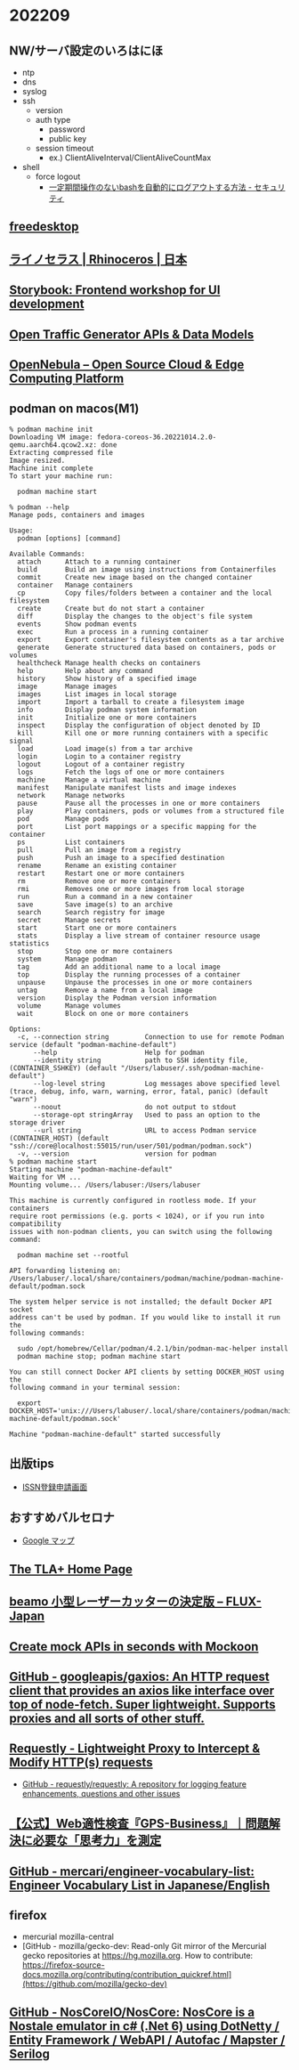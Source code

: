 # 202209

## NW/サーバ設定のいろはにほ
- ntp
- dns
- syslog
- ssh
  - version
  - auth type
    - password
    - public key
  - session timeout
    - ex.) ClientAliveInterval/ClientAliveCountMax
- shell
  - force logout
    - [一定期間操作のないbashを自動的にログアウトする方法 - セキュリティ](https://kaworu.jpn.org/security/%E4%B8%80%E5%AE%9A%E6%9C%9F%E9%96%93%E6%93%8D%E4%BD%9C%E3%81%AE%E3%81%AA%E3%81%84bash%E3%82%92%E8%87%AA%E5%8B%95%E7%9A%84%E3%81%AB%E3%83%AD%E3%82%B0%E3%82%A2%E3%82%A6%E3%83%88%E3%81%99%E3%82%8B%E6%96%B9%E6%B3%95)

## [freedesktop](https://www.freedesktop.org/wiki/)

## [ライノセラス | Rhinoceros | 日本](https://www.rhino3d.co.jp/)

## [Storybook: Frontend workshop for UI development](https://storybook.js.org/)

## [Open Traffic Generator APIs & Data Models](https://otg.dev)

## [OpenNebula – Open Source Cloud & Edge Computing Platform](https://opennebula.io/)

## podman on macos(M1)
```
% podman machine init
Downloading VM image: fedora-coreos-36.20221014.2.0-qemu.aarch64.qcow2.xz: done
Extracting compressed file
Image resized.
Machine init complete
To start your machine run:

  podman machine start

% podman --help
Manage pods, containers and images

Usage:
  podman [options] [command]

Available Commands:
  attach      Attach to a running container
  build       Build an image using instructions from Containerfiles
  commit      Create new image based on the changed container
  container   Manage containers
  cp          Copy files/folders between a container and the local filesystem
  create      Create but do not start a container
  diff        Display the changes to the object's file system
  events      Show podman events
  exec        Run a process in a running container
  export      Export container's filesystem contents as a tar archive
  generate    Generate structured data based on containers, pods or volumes
  healthcheck Manage health checks on containers
  help        Help about any command
  history     Show history of a specified image
  image       Manage images
  images      List images in local storage
  import      Import a tarball to create a filesystem image
  info        Display podman system information
  init        Initialize one or more containers
  inspect     Display the configuration of object denoted by ID
  kill        Kill one or more running containers with a specific signal
  load        Load image(s) from a tar archive
  login       Login to a container registry
  logout      Logout of a container registry
  logs        Fetch the logs of one or more containers
  machine     Manage a virtual machine
  manifest    Manipulate manifest lists and image indexes
  network     Manage networks
  pause       Pause all the processes in one or more containers
  play        Play containers, pods or volumes from a structured file
  pod         Manage pods
  port        List port mappings or a specific mapping for the container
  ps          List containers
  pull        Pull an image from a registry
  push        Push an image to a specified destination
  rename      Rename an existing container
  restart     Restart one or more containers
  rm          Remove one or more containers
  rmi         Removes one or more images from local storage
  run         Run a command in a new container
  save        Save image(s) to an archive
  search      Search registry for image
  secret      Manage secrets
  start       Start one or more containers
  stats       Display a live stream of container resource usage statistics
  stop        Stop one or more containers
  system      Manage podman
  tag         Add an additional name to a local image
  top         Display the running processes of a container
  unpause     Unpause the processes in one or more containers
  untag       Remove a name from a local image
  version     Display the Podman version information
  volume      Manage volumes
  wait        Block on one or more containers

Options:
  -c, --connection string         Connection to use for remote Podman service (default "podman-machine-default")
      --help                      Help for podman
      --identity string           path to SSH identity file, (CONTAINER_SSHKEY) (default "/Users/labuser/.ssh/podman-machine-default")
      --log-level string          Log messages above specified level (trace, debug, info, warn, warning, error, fatal, panic) (default "warn")
      --noout                     do not output to stdout
      --storage-opt stringArray   Used to pass an option to the storage driver
      --url string                URL to access Podman service (CONTAINER_HOST) (default "ssh://core@localhost:55015/run/user/501/podman/podman.sock")
  -v, --version                   version for podman
% podman machine start
Starting machine "podman-machine-default"
Waiting for VM ...
Mounting volume... /Users/labuser:/Users/labuser

This machine is currently configured in rootless mode. If your containers
require root permissions (e.g. ports < 1024), or if you run into compatibility
issues with non-podman clients, you can switch using the following command:

  podman machine set --rootful

API forwarding listening on: /Users/labuser/.local/share/containers/podman/machine/podman-machine-default/podman.sock

The system helper service is not installed; the default Docker API socket
address can't be used by podman. If you would like to install it run the
following commands:

  sudo /opt/homebrew/Cellar/podman/4.2.1/bin/podman-mac-helper install
  podman machine stop; podman machine start

You can still connect Docker API clients by setting DOCKER_HOST using the
following command in your terminal session:

  export DOCKER_HOST='unix:///Users/labuser/.local/share/containers/podman/machine/podman-machine-default/podman.sock'

Machine "podman-machine-default" started successfully
```

## 出版tips
- [ISSN登録申請画面](https://form.ndl.go.jp/form/pub/ndl1/issnform_jp)

## おすすめバルセロナ
- [Google マップ](https://maps.app.goo.gl/vAEq1K6KMHofbvG38)

## [The TLA+ Home Page](https://lamport.azurewebsites.net/tla/tla.html)

## [beamo 小型レーザーカッターの決定版 – FLUX-Japan](https://flux-japan.jp/products/beamo)

## [Create mock APIs in seconds with Mockoon](https://mockoon.com/)

## [GitHub - googleapis/gaxios: An HTTP request client that provides an axios like interface over top of node-fetch. Super lightweight.  Supports proxies and all sorts of other stuff.](https://github.com/googleapis/gaxios)

## [Requestly - Lightweight Proxy to Intercept & Modify HTTP(s) requests](https://requestly.io/)
- [GitHub - requestly/requestly: A repository for logging feature enhancements, questions and other issues](https://github.com/requestly/requestly)

## [【公式】Web適性検査『GPS-Business』｜問題解決に必要な「思考力」を測定](https://www.benesse-i-career.co.jp/gps_business/index.html)

## [GitHub - mercari/engineer-vocabulary-list: Engineer Vocabulary List in Japanese/English](https://github.com/mercari/engineer-vocabulary-list)

## firefox
- mercurial mozilla-central
- [GitHub - mozilla/gecko-dev: Read-only Git mirror of the Mercurial gecko repositories at https://hg.mozilla.org. How to contribute: https://firefox-source-docs.mozilla.org/contributing/contribution_quickref.html](https://github.com/mozilla/gecko-dev)

## [GitHub - NosCoreIO/NosCore: NosCore is a Nostale emulator in c# (.Net 6) using DotNetty / Entity Framework / WebAPI / Autofac / Mapster / Serilog](https://github.com/NosCoreIO/NosCore)
